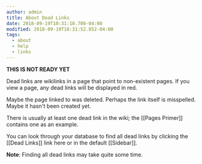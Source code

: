 ```yaml
---
author: admin
title: About Dead Links
date: 2018-09-19T10:31:10.700-04:00
modified: 2018-09-19T10:31:52.852-04:00
tags:
  - about
  - help
  - links
---
```


​**THIS IS NOT READY YET**

Dead links are wikilinks in a page that point to non-existent pages. If you view a page, any dead links will be displayed in red.

Maybe the page linked to was deleted. Perhaps the link itself is misspelled. Maybe it hasn't been created yet.

There is usually at least one dead link in the wiki; the [[Pages Primer]] contains one as an example.

You can look through your database to find all dead links by clicking the [[Dead Links]] link here or in the default [[Sidebar]].

**Note**: Finding all dead links may take quite some time.